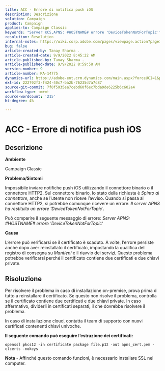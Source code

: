 ```yaml
---
title: ACC - Errore di notifica push iOS
description: Descrizione
solution: Campaign
product: Campaign
applies-to: Campaign Classic
keywords: "Server KCS,APNS: #HOSTNAME# errore 'DeviceTokenNotForTopic'"
resolution: Resolution
internal-notes: https://wiki.corp.adobe.com/pages/viewpage.action?pageId=1334124733
bug: false
article-created-by: Tanay Sharma .
article-created-date: 9/9/2022 8:45:22 AM
article-published-by: Tanay Sharma .
article-published-date: 9/9/2022 8:59:58 AM
version-number: 9
article-number: KA-14775
dynamics-url: https://adobe-ent.crm.dynamics.com/main.aspx?forceUCI=1&pagetype=entityrecord&etn=knowledgearticle&id=77b943bc-1b30-ed11-9db1-002248086735
exl-id: 222702f3-f424-40c7-ba2b-76235d7a7c87
source-git-commit: 7f0f5035ea7cebd60f6ec7bda9de6225b6c602a4
workflow-type: tm+mt
source-wordcount: '215'
ht-degree: 4%

---
```


# ACC - Errore di notifica push iOS

## Descrizione




<b>Ambiente</b>



Campaign Classic



<b>Problema/Sintomi</b>



Impossibile inviare notifiche push iOS utilizzando il connettore binario o il connettore HTTP2. Sul connettore binario, lo stato della richiesta è *Spinto al connettore*, anche se l’utente non riceve l’avviso. Quando si passa al connettore HTTP2, si potrebbe comunque ricevere un errore: *Il server APNS ha restituito un errore &#39;DeviceTokenNotForTopic&#39;.*



Può comparire il seguente messaggio di errore: *Server APNS: #HOSTNAME# errore &#39;DeviceTokenNotForTopic&#39;*



<b>Causa</b>



L’errore può verificarsi se il certificato è scaduto. A volte, l’errore persiste anche dopo aver reinstallato il certificato, impostando la qualifica del registro di consegna su *Mantieni* e il riavvio dei servizi. Questo problema potrebbe verificarsi perché il certificato contiene due certificati e due chiavi private.










## Risoluzione


Per risolvere il problema in caso di installazione on-premise, prova prima di tutto a reinstallare il certificato. Se questo non risolve il problema, controlla se il certificato contiene due certificati e due chiavi private. In caso affermativo, dividerli in certificati separati, il che dovrebbe risolvere il problema.

In caso di installazione cloud, contatta il team di supporto con nuovi certificati contenenti chiavi univoche.



<b>Il seguente comando può eseguire l’estrazione dei certificati:</b>

```
openssl pkcs12 -in certificate package file.p12 -out apns_cert.pem -clcerts -nokeys
```




<b>Nota </b>- Affinché questo comando funzioni, è necessario installare SSL nel computer.
